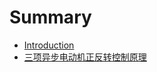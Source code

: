 # Summary

* [Introduction](README.md)
* [三项异步电动机正反转控制原理](san-xiang-yi-bu-dian-dong-ji-zheng-fan-zhuan-kong-zhi-yuan-li.md)

